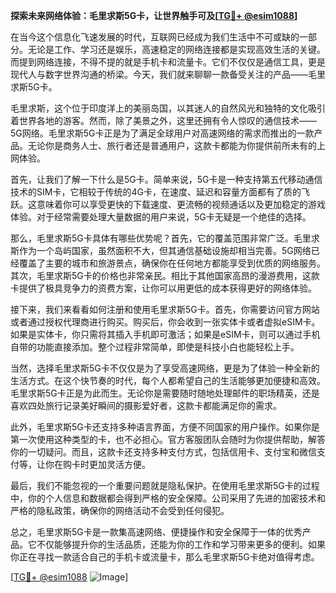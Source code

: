 **探索未来网络体验：毛里求斯5G卡，让世界触手可及[[TG💪+ @esim1088](https://t.me/s/esim1088)]**

在当今这个信息化飞速发展的时代，互联网已经成为我们生活中不可或缺的一部分。无论是工作、学习还是娱乐，高速稳定的网络连接都是实现高效生活的关键。而提到网络连接，不得不提的就是手机卡和流量卡。它们不仅仅是通信工具，更是现代人与数字世界沟通的桥梁。今天，我们就来聊聊一款备受关注的产品——毛里求斯5G卡。

毛里求斯，这个位于印度洋上的美丽岛国，以其迷人的自然风光和独特的文化吸引着世界各地的游客。然而，除了美景之外，这里还拥有令人惊叹的通信技术——5G网络。毛里求斯5G卡正是为了满足全球用户对高速网络的需求而推出的一款产品。无论你是商务人士、旅行者还是普通用户，这款卡都能为你提供前所未有的上网体验。

首先，让我们了解一下什么是5G卡。简单来说，5G卡是一种支持第五代移动通信技术的SIM卡，它相较于传统的4G卡，在速度、延迟和容量方面都有了质的飞跃。这意味着你可以享受更快的下载速度、更流畅的视频通话以及更加稳定的游戏体验。对于经常需要处理大量数据的用户来说，5G卡无疑是一个绝佳的选择。

那么，毛里求斯5G卡具体有哪些优势呢？首先，它的覆盖范围非常广泛。毛里求斯作为一个岛屿国家，虽然面积不大，但其通信基础设施却相当完善。5G网络已经覆盖了主要的城市和旅游景点，确保你在任何地方都能享受到优质的网络服务。其次，毛里求斯5G卡的价格也非常亲民。相比于其他国家高昂的漫游费用，这款卡提供了极具竞争力的资费方案，让你可以用更低的成本获得更好的网络体验。

接下来，我们来看看如何注册和使用毛里求斯5G卡。首先，你需要访问官方网站或者通过授权代理商进行购买。购买后，你会收到一张实体卡或者虚拟eSIM卡。如果是实体卡，你只需将其插入手机即可激活；如果是eSIM卡，则可以通过手机自带的功能直接添加。整个过程非常简单，即使是科技小白也能轻松上手。

当然，选择毛里求斯5G卡不仅仅是为了享受高速网络，更是为了体验一种全新的生活方式。在这个快节奏的时代，每个人都希望自己的生活能够更加便捷和高效。毛里求斯5G卡正是为此而生。无论你是需要随时随地处理邮件的职场精英，还是喜欢四处旅行记录美好瞬间的摄影爱好者，这款卡都能满足你的需求。

此外，毛里求斯5G卡还支持多种语言界面，方便不同国家的用户操作。如果你是第一次使用这种类型的卡，也不必担心。官方客服团队会随时为你提供帮助，解答你的一切疑问。而且，这款卡还支持多种支付方式，包括信用卡、支付宝和微信支付等，让你在购卡时更加灵活方便。

最后，我们不能忽视的一个重要问题就是隐私保护。在使用毛里求斯5G卡的过程中，你的个人信息和数据都会得到严格的安全保障。公司采用了先进的加密技术和严格的隐私政策，确保你的网络活动不会受到任何侵犯。

总之，毛里求斯5G卡是一款集高速网络、便捷操作和安全保障于一体的优秀产品。它不仅能够提升你的生活品质，还能为你的工作和学习带来更多的便利。如果你正在寻找一款适合自己的手机卡或流量卡，那么毛里求斯5G卡绝对值得考虑。

[[TG💪+ @esim1088](https://t.me/s/esim1088) ![Image](https://i.postimg.cc/4NQfJmqS/Snipaste-2025-05-13-00-14-12.png)]